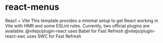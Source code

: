 # react-menus
React + Vite This template provides a minimal setup to get React working in Vite with HMR and some ESLint rules.  Currently, two official plugins are available:  @vitejs/plugin-react uses Babel for Fast Refresh @vitejs/plugin-react-swc uses SWC for Fast Refresh
